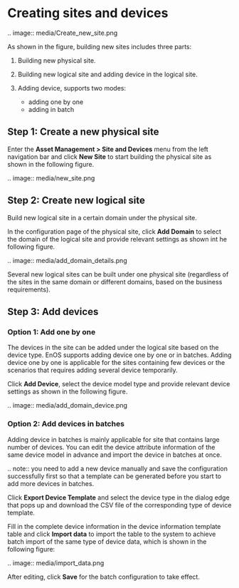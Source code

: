 # Creating sites and devices

.. image:: media/Create_new_site.png

As shown in the figure, building new sites includes three parts:

1. Building new physical site.

2. Building new logical site and adding device in the logical site.

3. Adding device, supports two modes:

   - adding one by one
   - adding in batch

## Step 1: Create a new physical site

Enter the **Asset Management > Site and Devices** menu from the left navigation bar and click **New Site** to start building the physical site as shown in the following figure.

.. image:: media/new_site.png

## Step 2: Create new logical site

Build new logical site in a certain domain under the physical site.

In the configuration page of the physical site, click **Add Domain** to select the domain of the logical site and provide relevant settings as shown int he following figure.

.. image:: media/add_domain_details.png

Several new logical sites can be built under one physical site (regardless of the sites in the same domain or different domains, based on the business requirements).

## Step 3: Add devices

### Option 1: Add one by one

The devices in the site can be added under the logical site based on the device type. EnOS supports adding device one by one or in batches. Adding device one by one is applicable for the sites containing few devices or the scenarios that requires adding several device temporarily.

Click **Add Device**, select the device model type and provide relevant device settings as shown in the following figure.

.. image:: media/add_domain_device.png

### Option 2: Add devices in batches

Adding device in batches is mainly applicable for site that contains large number of devices. You can edit the device attribute information of the same device model in advance and import the device in batches at once.

.. note:: you need to add a new device manually and save the configuration successfully first so that a template can be generated before you start to add more devices in batches.

Click **Export Device Template** and select the device type in the dialog edge that pops up and download the CSV file of the corresponding type of device template.

Fill in the complete device information in the device information template table and click **Import data** to import the table to the system to achieve batch import of the same type of device data, which is shown in the following figure:

.. image:: media/import_data.png

After editing, click **Save** for the batch configuration to take effect.

<!--end-->

